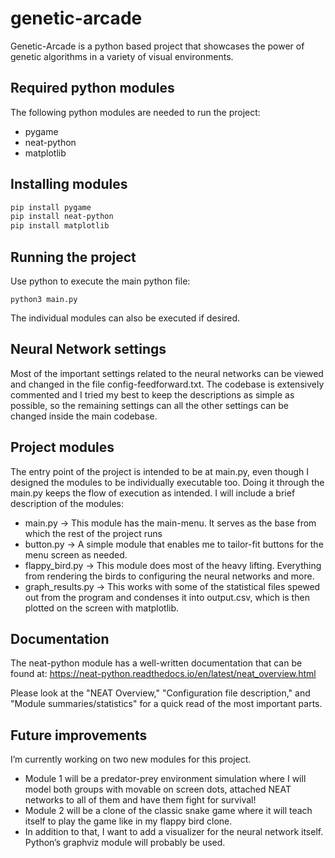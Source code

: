 # genetic-arcade

Genetic-Arcade is a python based project that showcases the power of genetic algorithms in a variety of visual environments. 

## Required python modules

The following python modules are needed to run the project:

* pygame
* neat-python
* matplotlib

## Installing modules

  ```sh
pip install pygame
pip install neat-python
pip install matplotlib
  ```
## Running the project
Use python to execute the main python file:

    python3 main.py

The individual modules can also be executed if desired. 

## Neural Network settings
Most of the important settings related to the neural networks can be viewed and changed in the file config-feedforward.txt. 
The codebase is extensively commented and I tried my best to keep the descriptions as simple as possible, so the remaining settings can all the other settings can be changed inside the main codebase.

## Project modules
The entry point of the project is intended to be at main.py, even though I designed the modules to be individually executable too. Doing it through the main.py keeps the flow of execution as intended. I will include a brief description of the modules:
* main.py -> This module has the main-menu. It serves as the base from which the rest of the project runs
* button.py -> A simple module that enables me to tailor-fit buttons for the menu screen as needed.
* flappy_bird.py -> This module does most of the heavy lifting. Everything from rendering the birds to configuring the neural networks and more.
* graph_results.py -> This works with some of the statistical files spewed out from the program and condenses it into output.csv, which is then plotted on the screen with matplotlib.

## Documentation
The neat-python module has a well-written documentation that can be found at:
https://neat-python.readthedocs.io/en/latest/neat_overview.html

Please look at the "NEAT Overview," "Configuration file description," and "Module summaries/statistics" for a quick read of the most important parts.  

## Future improvements
I’m currently working on two new modules for this project. 
* Module 1 will be a predator-prey environment simulation where I will model both groups with movable on screen dots, attached NEAT networks to all of them and have them fight for survival! 
* Module 2 will be a clone of the classic snake game where it will teach itself to play the game like in my flappy bird clone.
* In addition to that, I want to add a visualizer for the neural network itself. Python’s graphviz module will probably be used.
